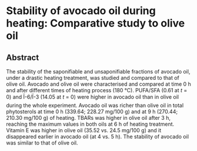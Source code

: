 # Stability of avocado oil during heating: Comparative study to olive oil

## Abstract

The stability of the saponifiable and unsaponifiable fractions of avocado oil, under a drastic heating treatment, was studied and compared to that of olive oil. Avocado and olive oil were characterised and compared at time 0 h and after different times of heating process (180 °C). PUFA/SFA (0.61 at _t_ = 0) and Ï-6/Ï-3 (14.05 at _t_ = 0) were higher in avocado oil than in olive oil during the whole experiment. Avocado oil was richer than olive oil in total phytosterols at time 0 h (339.64; 228.27 mg/100 g) and at 9 h (270.44; 210.30 mg/100 g) of heating. TBARs was higher in olive oil after 3 h, reaching the maximum values in both oils at 6 h of heating treatment. Vitamin E was higher in olive oil (35.52 vs. 24.5 mg/100 g) and it disappeared earlier in avocado oil (at 4 vs. 5 h). The stability of avocado oil was similar to that of olive oil.